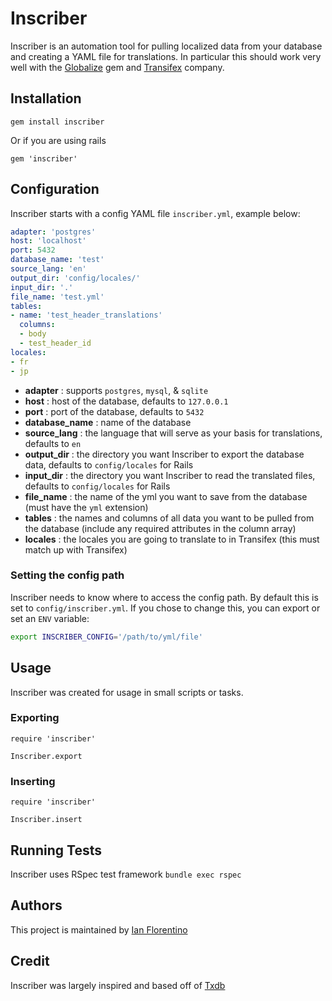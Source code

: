 Inscriber
====
Inscriber is an automation tool for pulling localized data from your database and creating a YAML file for translations. In particular this should work very well with the [Globalize](https://github.com/globalize/globalize) gem and [Transifex](https://www.transifex.com) company.

Installation
---
```
gem install inscriber
```

Or if you are using rails
```
gem 'inscriber'
```

Configuration
---
Inscriber starts with a config YAML file `inscriber.yml`, example below:

```yaml
adapter: 'postgres'
host: 'localhost'
port: 5432
database_name: 'test'
source_lang: 'en'
output_dir: 'config/locales/'
input_dir: '.'
file_name: 'test.yml'
tables:
- name: 'test_header_translations'
  columns:
  - body
  - test_header_id
locales:
- fr
- jp 
```

- __adapter__ : supports `postgres`, `mysql`, & `sqlite`
- __host__ : host of the database, defaults to `127.0.0.1`
- __port__ : port of the database, defaults to `5432`
- __database_name__ : name of the database
- __source_lang__ : the language that will serve as your basis for translations, defaults to `en`
- __output_dir__ : the directory you want Inscriber to export the database data, defaults to `config/locales` for Rails
- __input_dir__ : the directory you want Inscriber to read the translated files, defaults to `config/locales` for Rails 
- __file_name__ : the name of the yml you want to save from the database (must have the `yml` extension)
- __tables__ : the names and columns of all data you want to be pulled from the database (include any required attributes in the column array)
- __locales__ : the locales you are going to translate to in Transifex (this must match up with Transifex)
 
### Setting the config path
Inscriber needs to know where to access the config path. By default this is set to `config/inscriber.yml`. If you chose to change this, you can export or set an `ENV` variable:
```bash
export INSCRIBER_CONFIG='/path/to/yml/file'
```

Usage
---
Inscriber was created for usage in small scripts or tasks.

### Exporting 
```
require 'inscriber'

Inscriber.export
```

### Inserting
```
require 'inscriber'

Inscriber.insert
```

Running Tests
---
Inscriber uses RSpec test framework `bundle exec rspec`

Authors
---
This project is maintained by [Ian Florentino](https://github.com/ianflorentino)

Credit
---
Inscriber was largely inspired and based off of [Txdb](https://github.com/lumoslabs/txdb) 

